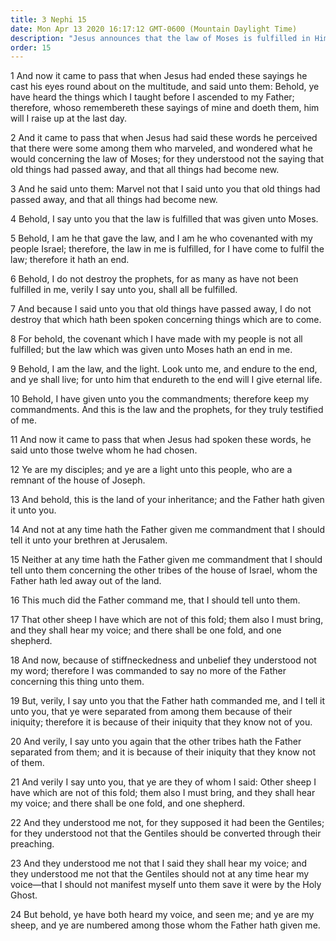 ```yaml
---
title: 3 Nephi 15
date: Mon Apr 13 2020 16:17:12 GMT-0600 (Mountain Daylight Time)
description: "Jesus announces that the law of Moses is fulfilled in Him—The Nephites are the other sheep of whom He spoke in Jerusalem—Because of iniquity, the Lord’s people in Jerusalem do not know of the scattered sheep of Israel. About A.D. 34."
order: 15
---
```


1 And now it came to pass that when Jesus had ended these sayings he cast his eyes round about on the multitude, and said unto them: Behold, ye have heard the things which I taught before I ascended to my Father; therefore, whoso remembereth these sayings of mine and doeth them, him will I raise up at the last day.

2 And it came to pass that when Jesus had said these words he perceived that there were some among them who marveled, and wondered what he would concerning the law of Moses; for they understood not the saying that old things had passed away, and that all things had become new.

3 And he said unto them: Marvel not that I said unto you that old things had passed away, and that all things had become new.

4 Behold, I say unto you that the law is fulfilled that was given unto Moses.

5 Behold, I am he that gave the law, and I am he who covenanted with my people Israel; therefore, the law in me is fulfilled, for I have come to fulfil the law; therefore it hath an end.

6 Behold, I do not destroy the prophets, for as many as have not been fulfilled in me, verily I say unto you, shall all be fulfilled.

7 And because I said unto you that old things have passed away, I do not destroy that which hath been spoken concerning things which are to come.

8 For behold, the covenant which I have made with my people is not all fulfilled; but the law which was given unto Moses hath an end in me.

9 Behold, I am the law, and the light. Look unto me, and endure to the end, and ye shall live; for unto him that endureth to the end will I give eternal life.

10 Behold, I have given unto you the commandments; therefore keep my commandments. And this is the law and the prophets, for they truly testified of me.

11 And now it came to pass that when Jesus had spoken these words, he said unto those twelve whom he had chosen.

12 Ye are my disciples; and ye are a light unto this people, who are a remnant of the house of Joseph.

13 And behold, this is the land of your inheritance; and the Father hath given it unto you.

14 And not at any time hath the Father given me commandment that I should tell it unto your brethren at Jerusalem.

15 Neither at any time hath the Father given me commandment that I should tell unto them concerning the other tribes of the house of Israel, whom the Father hath led away out of the land.

16 This much did the Father command me, that I should tell unto them.

17 That other sheep I have which are not of this fold; them also I must bring, and they shall hear my voice; and there shall be one fold, and one shepherd.

18 And now, because of stiffneckedness and unbelief they understood not my word; therefore I was commanded to say no more of the Father concerning this thing unto them.

19 But, verily, I say unto you that the Father hath commanded me, and I tell it unto you, that ye were separated from among them because of their iniquity; therefore it is because of their iniquity that they know not of you.

20 And verily, I say unto you again that the other tribes hath the Father separated from them; and it is because of their iniquity that they know not of them.

21 And verily I say unto you, that ye are they of whom I said: Other sheep I have which are not of this fold; them also I must bring, and they shall hear my voice; and there shall be one fold, and one shepherd.

22 And they understood me not, for they supposed it had been the Gentiles; for they understood not that the Gentiles should be converted through their preaching.

23 And they understood me not that I said they shall hear my voice; and they understood me not that the Gentiles should not at any time hear my voice—that I should not manifest myself unto them save it were by the Holy Ghost.

24 But behold, ye have both heard my voice, and seen me; and ye are my sheep, and ye are numbered among those whom the Father hath given me.
